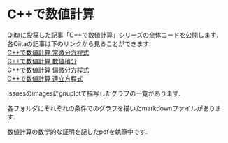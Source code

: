 # C++で数値計算

Qiitaに投稿した記事「C++で数値計算」シリーズの全体コードを公開します. <br>
各Qiitaの記事は下のリンクから見ることができます. <br>
[C++で数値計算 常微分方程式](https://qiita.com/Yonono_01/items/b170aefcba64311b2bee) <br>
[C++で数値計算 数値積分](https://qiita.com/Yonono_01/items/9069432897fea839b5fd) <br>
[C++で数値計算 偏微分方程式](https://qiita.com/Yonono_01/items/ff22610d80f20bfe1b99) <br>
[C++で数値計算 連立方程式](https://qiita.com/Yonono_01/items/636d2a1a3a5d79c33769) <br>

Issuesのimagesにgnuplotで描写したグラフの一覧があります. <br>

各フォルダにそれぞれの条件でのグラフを描いたmarkdownファイルがあります. <br>

数値計算の数学的な証明を記したpdfを執筆中です. 
